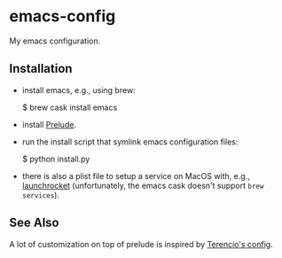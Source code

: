 emacs-config
============

My emacs configuration.


Installation
------------

- install emacs, e.g., using brew:

    $ brew cask install emacs

- install [Prelude](https://github.com/bbatsov/prelude).

- run the install script that symlink emacs configuration files:

    $ python install.py

- there is also a plist file to setup a service on MacOS with, e.g.,
  [launchrocket](https://github.com/jimbojsb/launchrocket)
  (unfortunately, the emacs cask doesn't support `brew services`).


See Also
--------

A lot of customization on top of prelude is inspired by
[Terencio's config](https://github.com/rememberYou/.emacs.d).
